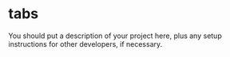 # tabs

You should put a description of your project here, plus any setup instructions for other developers, if necessary.